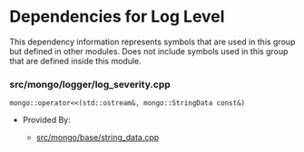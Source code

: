 
# Dependencies for Log Level
This dependency information represents symbols that are used in this group but defined in other modules.  Does not include symbols used in this group that are defined inside this module.

### src/mongo/logger/log\_severity.cpp

<div></div>

    mongo::operator<<(std::ostream&, mongo::StringData const&)

- Provided By:

    - [src/mongo/base/string\_data.cpp](../../../../utilities/base\_utilites)
